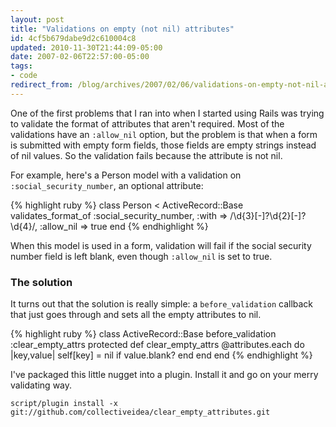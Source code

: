 ```yaml
---
layout: post
title: "Validations on empty (not nil) attributes"
id: 4cf5b679dabe9d2c610004c8
updated: 2010-11-30T21:44:09-05:00
date: 2007-02-06T22:57:00-05:00
tags:
- code
redirect_from: /blog/archives/2007/02/06/validations-on-empty-not-nil-attributes/
---
```


One of the first problems that I ran into when I started using Rails was trying to validate the format of attributes that aren't required. Most of the validations have an <code>:allow\_nil</code> option, but the problem is that when a form is submitted with empty form fields, those fields are empty strings instead of nil values. So the validation fails because the attribute is not nil.

For example, here's a Person model with a validation on <code>:social\_security\_number</code>, an optional attribute:

{% highlight ruby %}
class Person < ActiveRecord::Base
  validates_format_of :social_security_number,
    :with => /\d{3}[-]?\d{2}[-]?\d{4}/, :allow_nil => true
end
{% endhighlight %}

When this model is used in a form, validation will fail if the social security number field is left blank, even though <code>:allow\_nil</code> is set to true.

### The solution

It turns out that the solution is really simple: a <code>before\_validation</code> callback that just goes through and sets all the empty attributes to nil.

{% highlight ruby %}
class ActiveRecord::Base
  before_validation :clear_empty_attrs
protected
  def clear_empty_attrs
    @attributes.each do |key,value|
      self[key] = nil if value.blank?
    end
  end
end
{% endhighlight %}

I've packaged this little nugget into a plugin. Install it and go on your merry validating way.

    script/plugin install -x git://github.com/collectiveidea/clear_empty_attributes.git
